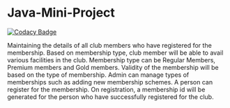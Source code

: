 # Java-Mini-Project

[![Codacy Badge](https://api.codacy.com/project/badge/Grade/fce29a9ac9bf4e4bab9c430f3e7e1c0b)](https://app.codacy.com/gh/99002503/Java-Mini-Project?utm_source=github.com&utm_medium=referral&utm_content=99002503/Java-Mini-Project&utm_campaign=Badge_Grade)

Maintaining the details of all club members who have registered for the membership. Based on membership type, club member will be able to avail various facilities
in the club. Membership type can be Regular Members, Premium members and Gold members. Validity of the membership will be based on the type of membership. Admin can manage types of memberships such as adding new membership schemes. A person can register for the membership. On registration, a
membership id will be generated for the person who have successfully registered for the club.
